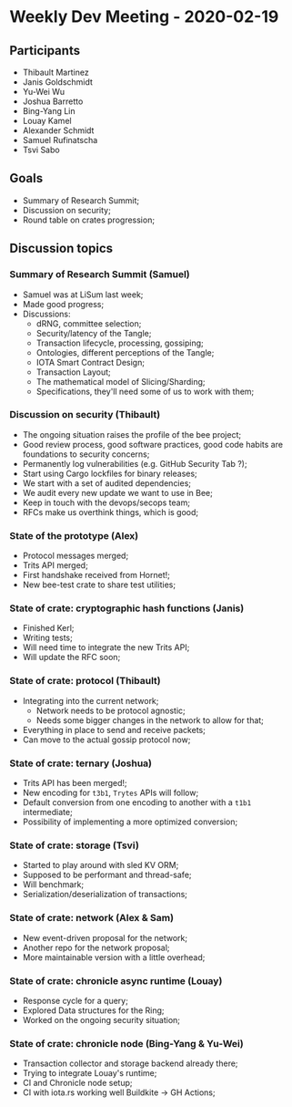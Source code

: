 # Weekly Dev Meeting - 2020-02-19

## Participants

- Thibault Martinez
- Janis Goldschmidt
- Yu-Wei Wu
- Joshua Barretto
- Bing-Yang Lin
- Louay Kamel
- Alexander Schmidt
- Samuel Rufinatscha
- Tsvi Sabo

## Goals

- Summary of Research Summit;
- Discussion on security;
- Round table on crates progression;

## Discussion topics

### Summary of Research Summit (Samuel)

+ Samuel was at LiSum last week;
+ Made good progress;
+ Discussions:
    + dRNG, committee selection;
    + Security/latency of the Tangle;
    + Transaction lifecycle, processing, gossiping;
    + Ontologies, different perceptions of the Tangle;
    + IOTA Smart Contract Design;
    + Transaction Layout;
    + The mathematical model of Slicing/Sharding;
    + Specifications, they'll need some of us to work with them;

### Discussion on security (Thibault)

+ The ongoing situation raises the profile of the bee project;
+ Good review process, good software practices, good code habits are foundations to security concerns;
+ Permanently log vulnerabilities (e.g. GitHub Security Tab ?);
+ Start using Cargo lockfiles for binary releases;
+ We start with a set of audited dependencies;
+ We audit every new update we want to use in Bee;
+ Keep in touch with the devops/secops team;
+ RFCs make us overthink things, which is good;

### State of the prototype (Alex)

+ Protocol messages merged;
+ Trits API merged;
+ First handshake received from Hornet!;
+ New bee-test crate to share test utilities;

### State of crate: cryptographic hash functions (Janis)

+ Finished Kerl;
+ Writing tests;
+ Will need time to integrate the new Trits API;
+ Will update the RFC soon;

### State of crate: protocol (Thibault)

+ Integrating into the current network;
    + Network needs to be protocol agnostic;
    + Needs some bigger changes in the network to allow for that;
+ Everything in place to send and receive packets;
+ Can move to the actual gossip protocol now;

### State of crate: ternary (Joshua)

- Trits API has been merged!;
- New encoding for `t3b1`, `Trytes` APIs will follow;
- Default conversion from one encoding to another with a `t1b1` intermediate;
- Possibility of implementing a more optimized conversion;

### State of crate: storage (Tsvi)

+ Started to play around with sled KV ORM;
+ Supposed to be performant and thread-safe;
+ Will benchmark;
+ Serialization/deserialization of transactions;

### State of crate: network (Alex & Sam)

+ New event-driven proposal for the network;
+ Another repo for the network proposal;
+ More maintainable version with a little overhead;

### State of crate: chronicle async runtime (Louay)

+ Response cycle for a query;
+ Explored Data structures for the Ring;
+ Worked on the ongoing security situation;

### State of crate: chronicle node (Bing-Yang & Yu-Wei)

+ Transaction collector and storage backend already there;
+ Trying to integrate Louay's runtime;
+ CI and Chronicle node setup;
+ CI with iota.rs working well Buildkite -> GH Actions;
